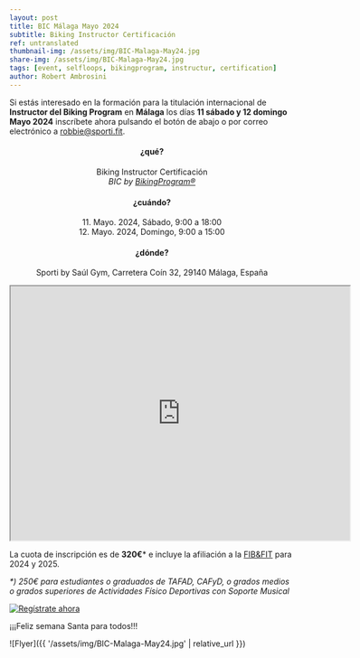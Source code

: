 ```yaml
---
layout: post
title: BIC Málaga Mayo 2024
subtitle: Biking Instructor Certificación
ref: untranslated
thumbnail-img: /assets/img/BIC-Malaga-May24.jpg
share-img: /assets/img/BIC-Malaga-May24.jpg
tags: [event, selfloops, bikingprogram, instructur, certification]
author: Robert Ambrosini
---
```

Si estás interesado en la formación para la titulación internacional de **Instructor del Biking Program** 
en **Málaga** los días **11 sábado y 12 domingo Mayo 2024** 
inscríbete ahora pulsando el botón de abajo o por correo electrónico a [robbie@sporti.fit](mailto:shop@sporti.fit?subject=Inscripci%C3%B3n%3A%20BIC%20Malaga%20May24&body=Hola%20Robbie%0A%0AMe%20gustar%C3%ADa%20inscribirme%20en%20el%20evento%20BIC%20M%C3%A1laga%20los%20d%C3%ADas%2011%20y%2012%20de%20mayo%20de%202024.%0A%0APor%20lo%20tanto%2C%20por%20favor%20encuentre%20abajo%20mis%20detalles%20para%20mi%20SOLICITUD%20DE%20AFILIACI%C3%93N%20PARA%20EL%20A%C3%91O%20DEPORTIVO%202024%2F2025.%0A%0AAPELLIDO%3A%20%0A%0ANOMBRE%3A%20%0A%0AFECHA%20DE%20NACIMIENTO%3A%20%0A%0ALUGAR%20DE%20NACIMIENTO%3A%20%0A%0AC%C3%93DIGO%20FISCAL%20(CIF%2FNIF)%3A%20%0A%0AN%C3%9AMERO%20DE%20SOCIO%20ACSI%3A%20%0A%0AE-MAIL%3A%20%0A%0ATEL%C3%89FONO%3A%20%0A%0ADIRECCI%C3%93N%3A%20%0A%0APor%20favor%2C%20env%C3%ADenme%20los%20datos%20bancarios%20para%20el%20pago%20de%20la%20cuota%20de%20inscripci%C3%B3n.%0A%0ASaludos%20cordiales%0A).

<h4 style="text-align: center;">¿qué?</h4>
<p style="text-align: center;"> Biking Instructor Certificación<br><i>BIC by <a href="https://www.fibefit.it/biking-program/">BikingProgram®</a></i></p>

<h4 style="text-align: center;">¿cuándo?</h4>
<p style="text-align: center;">11. Mayo. 2024, Sábado, 9:00 a 18:00<br>12. Mayo. 2024, Domingo, 9:00 a 15:00</p>

<h4 style="text-align: center;">¿dónde?</h4>
<p style="text-align: center;">Sporti by Saúl Gym, Carretera Coín 32, 29140 Málaga, España</p>
<div style="text-align:center;"><iframe src="https://www.google.com/maps/embed?pb=!1m14!1m8!1m3!1d12802.377184792325!2d-4.4930658!3d36.6602096!3m2!1i1024!2i768!4f13.1!3m3!1m2!1s0xd72fa33d7ca3445%3A0x87528011e1a3825a!2sSaul%20Fitness%20Gym!5e0!3m2!1sen!2sch!4v1704313350398!5m2!1sen!2sch" style="text-align:center;" width="600" height="450" style="border:0;" allowfullscreen="" loading="lazy" referrerpolicy="no-referrer-when-downgrade"></iframe></div>

La cuota de inscripción es de __320€__* e incluye la afiliación a la [FIB&FIT](https://www.fibefit.it/) para 2024 y 2025.

_*) 250€ para estudiantes o graduados de TAFAD, CAFyD, o grados medios o grados superiores de Actividades Físico Deportivas con Soporte Musical_

[![Regístrate ahora](https://dabuttonfactory.com/button.png?t=Reg%C3%ADstrate+ahora&f=Open+Sans-Bold&ts=26&tc=fff&hp=45&vp=20&c=11&bgt=unicolored&bgc=8694ff)](mailto:shop@sporti.fit?subject=Inscripci%C3%B3n%3A%20BIC%20Malaga%20May24&body=Hola%20Robbie%0A%0AMe%20gustar%C3%ADa%20inscribirme%20en%20el%20evento%20BIC%20M%C3%A1laga%20los%20d%C3%ADas%2011%20y%2012%20de%20mayo%20de%202024.%0A%0APor%20lo%20tanto%2C%20por%20favor%20encuentre%20abajo%20mis%20detalles%20para%20mi%20SOLICITUD%20DE%20AFILIACI%C3%93N%20PARA%20EL%20A%C3%91O%20DEPORTIVO%202024%2F2025.%0A%0AAPELLIDO%3A%20%0A%0ANOMBRE%3A%20%0A%0AFECHA%20DE%20NACIMIENTO%3A%20%0A%0ALUGAR%20DE%20NACIMIENTO%3A%20%0A%0AC%C3%93DIGO%20FISCAL%20(CIF%2FNIF)%3A%20%0A%0AN%C3%9AMERO%20DE%20SOCIO%20ACSI%3A%20%0A%0AE-MAIL%3A%20%0A%0ATEL%C3%89FONO%3A%20%0A%0ADIRECCI%C3%93N%3A%20%0A%0APor%20favor%2C%20env%C3%ADenme%20los%20datos%20bancarios%20para%20el%20pago%20de%20la%20cuota%20de%20inscripci%C3%B3n.%0A%0ASaludos%20cordiales%0A)

¡¡¡Feliz semana Santa para todos!!! 

![Flyer]({{ '/assets/img/BIC-Malaga-May24.jpg' | relative_url }})
